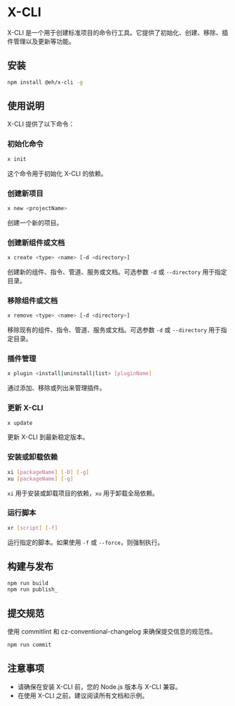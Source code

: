 # X-CLI
X-CLI 是一个用于创建标准项目的命令行工具。它提供了初始化、创建、移除、插件管理以及更新等功能。

## 安装
```bash
npm install @eh/x-cli -g
```

## 使用说明
X-CLI 提供了以下命令：

### 初始化命令
```bash
x init
```
这个命令用于初始化 X-CLI 的依赖。

### 创建新项目
```bash
x new <projectName>
```
创建一个新的项目。

### 创建新组件或文档
```bash
x create <type> <name> [-d <directory>]
```
创建新的组件、指令、管道、服务或文档。可选参数 `-d` 或 `--directory` 用于指定目录。

### 移除组件或文档
```bash
x remove <type> <name> [-d <directory>]
```
移除现有的组件、指令、管道、服务或文档。可选参数 `-d` 或 `--directory` 用于指定目录。

### 插件管理
```bash
x plugin <install|uninstall|list> [pluginName]
```
通过添加、移除或列出来管理插件。

### 更新 X-CLI
```bash
x update
```
更新 X-CLI 到最新稳定版本。

### 安装或卸载依赖
```bash
xi [packageName] [-D] [-g]
xu [packageName] [-g]
```
`xi` 用于安装或卸载项目的依赖，`xu` 用于卸载全局依赖。

### 运行脚本
```bash
xr [script] [-f]
```
运行指定的脚本。如果使用 `-f` 或 `--force`，则强制执行。

## 构建与发布
```bash
npm run build
npm run publish_
```

## 提交规范
使用 commitlint 和 cz-conventional-changelog 来确保提交信息的规范性。

```bash
npm run commit
```

## 注意事项
- 请确保在安装 X-CLI 前，您的 Node.js 版本与 X-CLI 兼容。
- 在使用 X-CLI 之前，建议阅读所有文档和示例。
